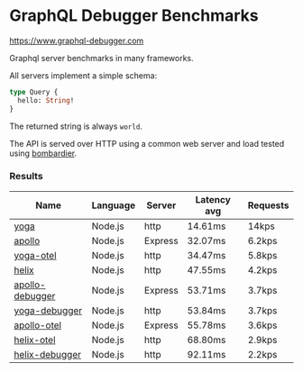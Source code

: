 <!-- README.md is generated from README.ecr, do not edit -->

# GraphQL Debugger Benchmarks

https://www.graphql-debugger.com

Graphql server benchmarks in many frameworks.

All servers implement a simple schema:

```graphql
type Query {
  hello: String!
}
```

The returned string is always `world`.

The API is served over HTTP using a common web server and load tested using [bombardier](https://github.com/codesenberg/bombardier).

### Results

| Name                          | Language      | Server          | Latency avg      | Requests      |
| ----------------------------  | ------------- | --------------- | ---------------- | ------------- |
| [yoga](https://github.com/dotansimha/graphql-yoga) | Node.js | http | 14.61ms | 14kps |
| [apollo](https://github.com/apollographql/apollo-server) | Node.js | Express | 32.07ms | 6.2kps |
| [yoga-otel](https://github.com/open-telemetry/opentelemetry-js/) | Node.js | http | 34.47ms | 5.8kps |
| [helix](https://github.com/contra/graphql-helix) | Node.js | http | 47.55ms | 4.2kps |
| [apollo-debugger](https://graphql-debugger.com/docs/plugins/apollo) | Node.js | Express | 53.71ms | 3.7kps |
| [yoga-debugger](https://graphql-debugger.com/docs/plugins/yoga) | Node.js | http | 53.84ms | 3.7kps |
| [apollo-otel](https://github.com/open-telemetry/opentelemetry-js/) | Node.js | Express | 55.78ms | 3.6kps |
| [helix-otel](https://github.com/open-telemetry/opentelemetry-js/) | Node.js | http | 68.80ms | 2.9kps |
| [helix-debugger](https://github.com/rocket-connect/graphql-debugger) | Node.js | http | 92.11ms | 2.2kps |
